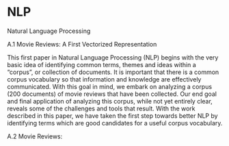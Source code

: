 # NLP
Natural Language Processing

A.1 Movie Reviews: A First Vectorized Representation

This first paper in Natural Language Processing (NLP) begins with the very basic idea of
identifying common terms, themes and ideas within a “corpus”, or collection of documents. It is
important that there is a common corpus vocabulary so that information and knowledge are
effectively communicated. With this goal in mind, we embark on analyzing a corpus (200
documents) of movie reviews that have been collected. Our end goal and final application of
analyzing this corpus, while not yet entirely clear, reveals some of the challenges and tools that
result. With the work described in this paper, we have taken the first step towards better NLP by
identifying terms which are good candidates for a useful corpus vocabulary.

A.2 Movie Reviews: 
